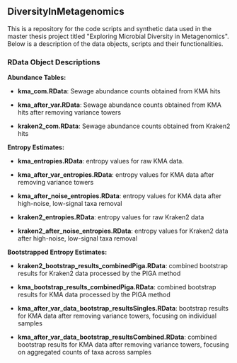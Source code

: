## DiversityInMetagenomics

This is a repository for the code scripts and synthetic data used in the master thesis project titled "Exploring Microbial Diversity in Metagenomics". Below is a description of the data objects, scripts and their functionalities.

### RData Object Descriptions

**Abundance Tables:**
- **kma_com.RData**: Sewage abundance counts obtained from KMA hits
- **kma_after_var.RData**: Sewage abundance counts obtained from KMA hits after removing variance towers

- **kraken2_com.RData**: Sewage abundance counts obtained from Kraken2 hits

**Entropy Estimates:**

- **kma_entropies.RData**: entropy values for raw KMA data.
- **kma_after_var_entropies.RData**: entropy values for KMA data after removing variance towers
- **kma_after_noise_entropies.RData**: entropy values for KMA data after high-noise, low-signal taxa removal
 
- **kraken2_entropies.RData**: entropy values for raw Kraken2 data
- **kraken2_after_noise_entropies.RData**: entropy values for Kraken2 data after high-noise, low-signal taxa removal

**Bootstrapped Entropy Estimates:**

- **kraken2_bootstrap_results_combinedPiga.RData**: combined bootstrap results for Kraken2 data processed by the PIGA method
- **kma_bootstrap_results_combinedPiga.RData**: combined bootstrap results for KMA data processed by the PIGA method

- **kma_after_var_data_bootstrap_resultsSingles.RData**: bootstrap results for KMA data after removing variance towers, focusing on individual samples
- **kma_after_var_data_bootstrap_resultsCombined.RData**: combined bootstrap results for KMA data after removing variance towers, focusing on aggregated counts of taxa across samples


